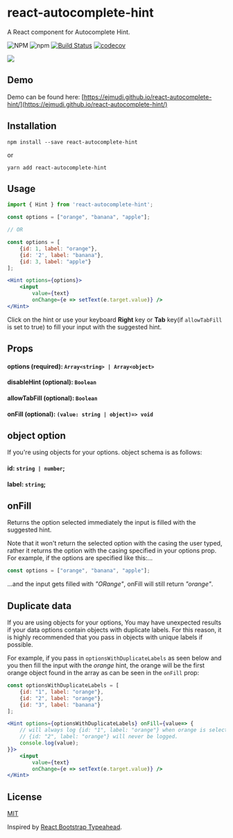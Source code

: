 # react-autocomplete-hint
A React component for Autocomplete Hint.

![NPM](https://img.shields.io/npm/l/react-autocomplete-hint)
![npm](https://img.shields.io/npm/v/react-autocomplete-hint)
[![Build Status](https://travis-ci.com/ejmudi/react-autocomplete-hint.svg?branch=master)](https://travis-ci.com/ejmudi/react-autocomplete-hint)
[![codecov](https://codecov.io/gh/ejmudi/react-autocomplete-hint/graph/badge.svg)](https://codecov.io/gh/ejmudi/react-autocomplete-hint)

![](demo/demo.gif)


## Demo

Demo can be found here: [https://ejmudi.github.io/react-autocomplete-hint/](https://ejmudi.github.io/react-autocomplete-hint/)


## Installation
```
npm install --save react-autocomplete-hint
```
or
```
yarn add react-autocomplete-hint
```


## Usage
```jsx
import { Hint } from 'react-autocomplete-hint';

const options = ["orange", "banana", "apple"];

// OR

const options = [
    {id: 1, label: "orange"}, 
    {id: '2', label: "banana"}, 
    {id: 3, label: "apple"}
];

<Hint options={options}>
    <input
        value={text}
        onChange={e => setText(e.target.value)} />
</Hint>

```

Click on the hint or use your keyboard **Right** key or **Tab** key(if `allowTabFill` is set to true) to fill your input with the suggested hint.


## Props

#### options (required): `Array<string> | Array<object>`

#### disableHint (optional): `Boolean`

#### allowTabFill (optional): `Boolean`

#### onFill (optional): `(value: string | object)=> void`


## object option
If you're using objects for your options. object schema is as follows:

#### id: `string | number`;
#### label: `string`;


## onFill
Returns the option selected immediately the input is filled with the suggested hint. 

Note that it won't return the selected option with the casing the user typed, rather it returns the option with the casing specified in your options prop. For example, if the options are specified like this:...

```jsx
const options = ["orange", "banana", "apple"];
```
...and the input gets filled with *"ORange"*, onFill will still return *"orange"*.

## Duplicate data
If you are using objects for your options, You may have unexpected results if your data options contain objects with duplicate labels. For this reason, it is highly recommended that you pass in objects with unique labels if possible.

For example, if you pass in `optionsWithDuplicateLabels` as seen below and you then fill the input with the *orange* hint, the orange will be the first orange object found in the array as can be seen in the `onFill` prop:

```jsx
const optionsWithDuplicateLabels = [
    {id: "1", label: "orange"},
    {id: "2", label: "orange"},
    {id: "3", label: "banana"}
];

<Hint options={optionsWithDuplicateLabels} onFill={value=> {
    // will always log {id: "1", label: "orange"} when orange is selected
    // {id: "2", label: "orange"} will never be logged.
    console.log(value);
}}>
    <input
        value={text}
        onChange={e => setText(e.target.value)} />
</Hint>

```


## License
[MIT](LICENSE)

Inspired by [React Bootstrap Typeahead](https://github.com/ericgio/react-bootstrap-typeahead).
